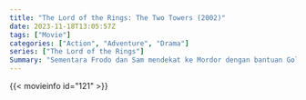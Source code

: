 ```yaml
---
title: "The Lord of the Rings: The Two Towers (2002)"
date: 2023-11-18T13:05:57Z
tags: ["Movie"]
categories: ["Action", "Adventure", "Drama"]
series: ["The Lord of the Rings"]
Summary: "Sementara Frodo dan Sam mendekat ke Mordor dengan bantuan Gollum yang licik, kelompok yang terpecah ini bertahan melawan sekutu baru Sauron, Saruman, dan gerombolan Isengard-nya."
---
```


<mux-player stream-type="on-demand"
src="https://kp3d-my.sharepoint.com/personal/ryoo_kp3d_onmicrosoft_com/_layouts/15/download.aspx?share=ERt5fabe4gVPvMIecdQ0KC4Bmk6rDXYsNzYshevhcHN2vA" prefer-playback="mse" controls>

</mux-player>


{{< movieinfo id="121" >}}

<script src="https://cdn.jsdelivr.net/npm/@mux/mux-player"></script>

 <script type="application/ld+json ">
{
"@context": "https://schema.org/",
"@type": "VideoObject",
"name": "The Lord of the Rings: The Two Towers (2002)",
"contentUrl": "https://stream.mux.com/fBnnMSY2Eb5UVDzXv8uK8022WUa02V00EMpUUa02L02DcuJU.m3u8",
"thumbnailUrl": "https://www.themoviedb.org/t/p/original/9KCiWyhFJlN2v0y3O7YAWvlgkvE.jpg?width=314&fit_mode=preserve&time=25",
"uploadDate": "2023-11-18T13:05:57Z",
}

</script>